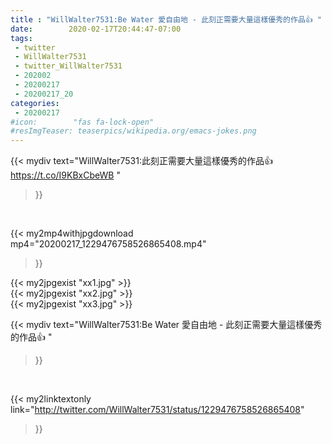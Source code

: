 ```yaml
---
title : "WillWalter7531:Be Water 愛自由地 - 此刻正需要大量這樣優秀的作品👍 "
date:        2020-02-17T20:44:47-07:00
tags:
 - twitter
 - WillWalter7531
 - twitter_WillWalter7531
 - 202002
 - 20200217
 - 20200217_20
categories:
 - 20200217
#icon:        "fas fa-lock-open"
#resImgTeaser: teaserpics/wikipedia.org/emacs-jokes.png
---
```


{{< mydiv text="WillWalter7531:此刻正需要大量這樣優秀的作品👍 https://t.co/I9KBxCbeWB "
>}}
<br>


{{< my2mp4withjpgdownload mp4="20200217_1229476758526865408.mp4"
>}}

{{< my2jpgexist "xx1.jpg" >}}<br>
{{< my2jpgexist "xx2.jpg" >}}<br>
{{< my2jpgexist "xx3.jpg" >}}<br>



{{< mydiv text="WillWalter7531:Be Water 愛自由地 - 此刻正需要大量這樣優秀的作品👍 "
>}}
<br>

{{< my2linktextonly link="http://twitter.com/WillWalter7531/status/1229476758526865408"
>}}


<br>

